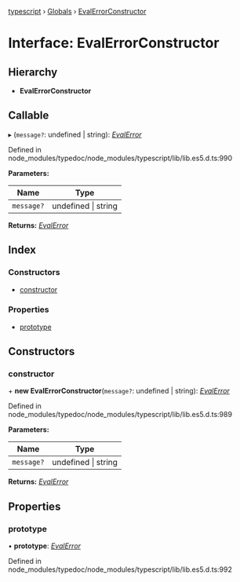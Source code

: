 [typescript](../README.md) › [Globals](../globals.md) › [EvalErrorConstructor](evalerrorconstructor.md)

# Interface: EvalErrorConstructor

## Hierarchy

* **EvalErrorConstructor**

## Callable

▸ (`message?`: undefined | string): *[EvalError](evalerror.md)*

Defined in node_modules/typedoc/node_modules/typescript/lib/lib.es5.d.ts:990

**Parameters:**

Name | Type |
------ | ------ |
`message?` | undefined &#124; string |

**Returns:** *[EvalError](evalerror.md)*

## Index

### Constructors

* [constructor](evalerrorconstructor.md#constructor)

### Properties

* [prototype](evalerrorconstructor.md#prototype)

## Constructors

###  constructor

\+ **new EvalErrorConstructor**(`message?`: undefined | string): *[EvalError](evalerror.md)*

Defined in node_modules/typedoc/node_modules/typescript/lib/lib.es5.d.ts:989

**Parameters:**

Name | Type |
------ | ------ |
`message?` | undefined &#124; string |

**Returns:** *[EvalError](evalerror.md)*

## Properties

###  prototype

• **prototype**: *[EvalError](evalerror.md)*

Defined in node_modules/typedoc/node_modules/typescript/lib/lib.es5.d.ts:992
